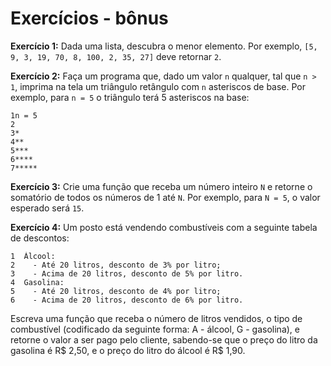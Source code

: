 Exercícios - bônus
==================

**Exercício 1:** Dada uma lista, descubra o menor elemento. Por exemplo, `[5, 9, 3, 19, 70, 8, 100, 2, 35, 27]` deve retornar `2`.

**Exercício 2:** Faça um programa que, dado um valor `n` qualquer, tal que `n > 1`, imprima na tela um triângulo retângulo com `n` asteriscos de base. Por exemplo, para `n = 5` o triângulo terá 5 asteriscos na base:

    1n = 5
    2
    3*
    4**
    5***
    6****
    7*****

**Exercício 3:** Crie uma função que receba um número inteiro `N` e retorne o somatório de todos os números de 1 até `N`. Por exemplo, para `N = 5`, o valor esperado será `15`.

**Exercício 4:** Um posto está vendendo combustíveis com a seguinte tabela de descontos:

    1  Álcool:
    2    - Até 20 litros, desconto de 3% por litro;
    3    - Acima de 20 litros, desconto de 5% por litro.
    4  Gasolina:
    5    - Até 20 litros, desconto de 4% por litro;
    6    - Acima de 20 litros, desconto de 6% por litro.

Escreva uma função que receba o número de litros vendidos, o tipo de combustível (codificado da seguinte forma: A - álcool, G - gasolina), e retorne o valor a ser pago pelo cliente, sabendo-se que o preço do litro da gasolina é R$ 2,50, e o preço do litro do álcool é R$ 1,90.
